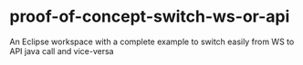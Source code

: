 # proof-of-concept-switch-ws-or-api
An Eclipse workspace with a complete example to switch easily from WS to API java call and vice-versa
